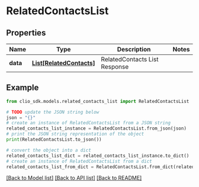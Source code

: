 # RelatedContactsList


## Properties

Name | Type | Description | Notes
------------ | ------------- | ------------- | -------------
**data** | [**List[RelatedContacts]**](RelatedContacts.md) | RelatedContacts List Response | 

## Example

```python
from clio_sdk.models.related_contacts_list import RelatedContactsList

# TODO update the JSON string below
json = "{}"
# create an instance of RelatedContactsList from a JSON string
related_contacts_list_instance = RelatedContactsList.from_json(json)
# print the JSON string representation of the object
print(RelatedContactsList.to_json())

# convert the object into a dict
related_contacts_list_dict = related_contacts_list_instance.to_dict()
# create an instance of RelatedContactsList from a dict
related_contacts_list_from_dict = RelatedContactsList.from_dict(related_contacts_list_dict)
```
[[Back to Model list]](../README.md#documentation-for-models) [[Back to API list]](../README.md#documentation-for-api-endpoints) [[Back to README]](../README.md)


